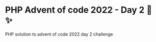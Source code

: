 # PHP Advent of code 2022 - Day 2 :christmas_tree: :sparkles:

PHP solution to advent of code 2022 day 2 challenge
